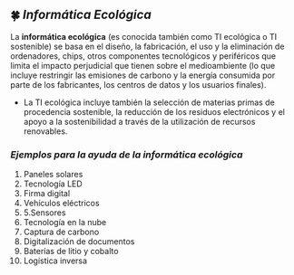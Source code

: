 ## 🍀 _**Informática Ecológica**_

La **informática ecológica** (es conocida también como TI ecológica o TI sostenible) se basa en el diseño, la fabricación, el uso y la eliminación de ordenadores, chips, otros componentes tecnológicos y periféricos que limita el impacto perjudicial que tienen sobre el medioambiente (lo que incluye restringir las emisiones de carbono y la energía consumida por parte de los fabricantes, los centros de datos y
los usuarios finales).
- La TI ecológica incluye también la selección de materias primas de procedencia sostenible, la reducción de los residuos electrónicos y el apoyo a la sostenibilidad a través de la utilización de recursos renovables. 

### _**Ejemplos para la ayuda de la informática ecológica**_

1. Paneles solares
2. Tecnología LED
3. Firma digital
4. Vehículos eléctricos
5. 5.Sensores
6. Tecnología en la nube
7. Captura de carbono
8. Digitalización de documentos
9. Baterías de litio y cobalto
10. Logística inversa
